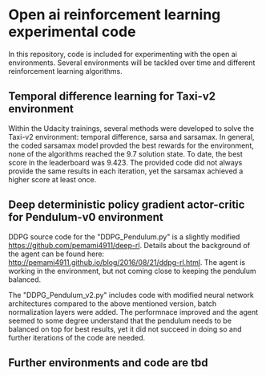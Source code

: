 # Open ai reinforcement learning experimental code
In this repository, code is included for experimenting with the open ai environments. Several environments will be tackled over time and different reinforcement learning algorithms. 


## Temporal difference learning for Taxi-v2 environment

Within the Udacity trainings, several methods were developed to solve the Taxi-v2 environment: temporal difference, sarsa and sarsamax. In general, the coded sarsamax model provded the best rewards for the environment, none of the algorithms reached the 9.7 solution state. To date, the best score in the leaderboard was 9.423. The provided code did not always provide the same results in each iteration, yet the sarsamax achieved a higher score at least once. 

## Deep deterministic policy gradient actor-critic for Pendulum-v0 environment
DDPG source code for the "DDPG_Pendulum.py" is a slightly modified https://github.com/pemami4911/deep-rl. Details about the background of the agent can be found here: http://pemami4911.github.io/blog/2016/08/21/ddpg-rl.html. The agent is working in the environment, but not coming close to keeping the pendulum balanced. 

The "DDPG_Pendulum_v2.py" includes code with modified neural network architectures compared to the above mentioned version, batch normalization layers were added. The performnace improved and the agent seemed to some degree understand that the pendulum needs to be balanced on top for best results, yet it did not succeed in doing so and further iterations of the code are needed. 

## Further environments and code are tbd
